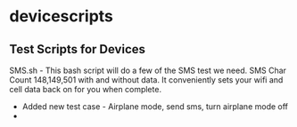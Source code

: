 # devicescripts
Test Scripts for Devices
---
SMS.sh - This bash script will do a few of the SMS test we need.   SMS Char Count 148,149,501 with and without data.   It conveniently sets your wifi and cell data back on for you when complete. 
- Added new test case - Airplane mode, send sms, turn airplane mode off 
- 
       

